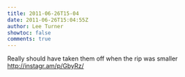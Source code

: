 ```yaml
---
title: 2011-06-26T15-04
date: 2011-06-26T15:04:55Z
author: Lee Turner
showtoc: false
comments: true
---
```


Really should have taken them off when the rip was smaller http://instagr.am/p/GbyRz/

